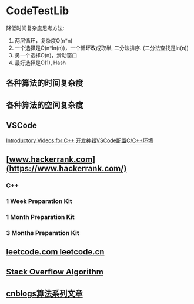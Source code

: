 # CodeTestLib
降低时间复杂度思考方法:
1. 两层循环，复杂度O(n*n)
2. 一个选择是O(n*ln(n))，一个循环改成取半, 二分法排序. (二分法查找是ln(n))
3. 另一个选择O(n)，滑动窗口
4. 最好选择是O(1), Hash

## 各种算法的时间复杂度

## 各种算法的空间复杂度

## VSCode
[Introductory Videos for C++](https://code.visualstudio.com/docs/cpp/introvideos-cpp)
[开发神器VSCode配置C/C++环境](https://mp.weixin.qq.com/s/H4WsUtequaO0vLuIBXLX7w)

## [www.hackerrank.com](https://www.hackerrank.com/)

### C++

### 1 Week Preparation Kit

### 1 Month Preparation Kit

### 3 Months Preparation Kit

## [leetcode.com  leetcode.cn](https://leetcode.com)

## [Stack Overflow Algorithm](https://devtut.github.io/algorithm/)

## [cnblogs算法系列文章](https://www.cnblogs.com/huansky/p/13488234.html)